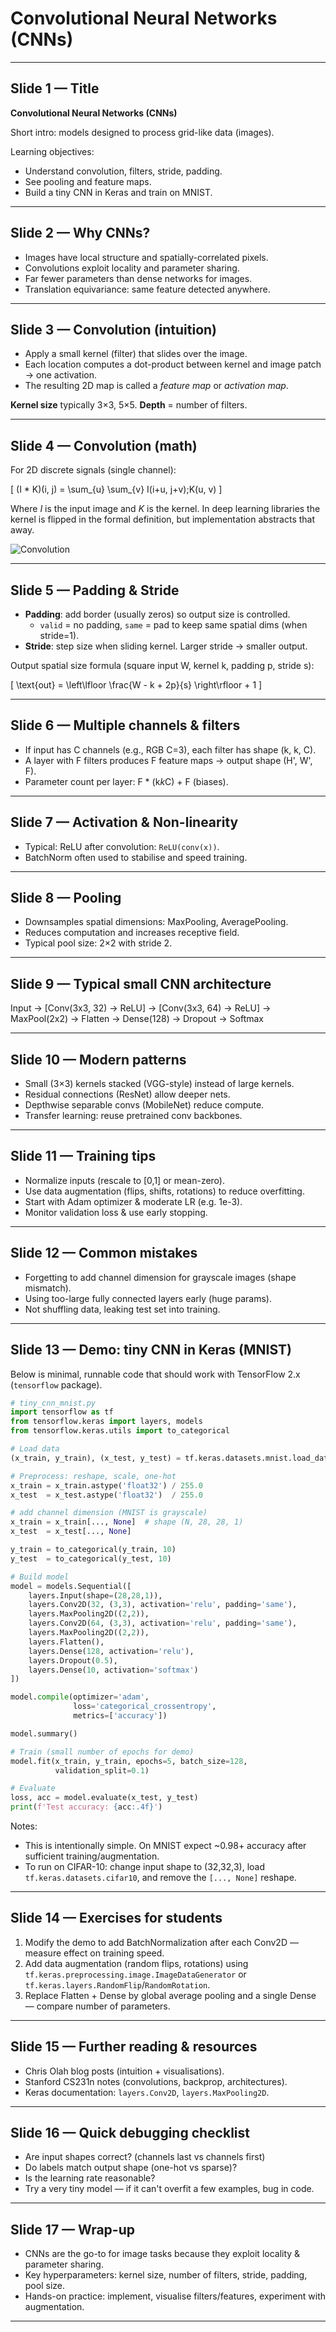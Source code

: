 # Convolutional Neural Networks (CNNs)

---

## Slide 1 — Title

**Convolutional Neural Networks (CNNs)**

Short intro: models designed to process grid-like data (images).

Learning objectives:
- Understand convolution, filters, stride, padding.
- See pooling and feature maps.
- Build a tiny CNN in Keras and train on MNIST.

---

## Slide 2 — Why CNNs?

- Images have local structure and spatially-correlated pixels.
- Convolutions exploit locality and parameter sharing.
- Far fewer parameters than dense networks for images.
- Translation equivariance: same feature detected anywhere.

---

## Slide 3 — Convolution (intuition)

- Apply a small kernel (filter) that slides over the image.
- Each location computes a dot-product between kernel and image patch -> one activation.
- The resulting 2D map is called a *feature map* or *activation map*.

**Kernel size** typically 3×3, 5×5. **Depth** = number of filters.

---

## Slide 4 — Convolution (math)

For 2D discrete signals (single channel):

\[ (I * K)(i, j) = \sum_{u} \sum_{v} I(i+u, j+v)\;K(u, v) \]

Where *I* is the input image and *K* is the kernel. In deep learning libraries the kernel is flipped in the formal definition, but implementation abstracts that away.

![Convolution](cnn_convolution.gif)

---

## Slide 5 — Padding & Stride

- **Padding**: add border (usually zeros) so output size is controlled.
  - `valid` = no padding, `same` = pad to keep same spatial dims (when stride=1).
- **Stride**: step size when sliding kernel. Larger stride -> smaller output.

Output spatial size formula (square input W, kernel k, padding p, stride s):

\[ \text{out} = \left\lfloor \frac{W - k + 2p}{s} \right\rfloor + 1 \]

---

## Slide 6 — Multiple channels & filters

- If input has C channels (e.g., RGB C=3), each filter has shape (k, k, C).
- A layer with F filters produces F feature maps -> output shape (H', W', F).
- Parameter count per layer: F * (k*k*C) + F (biases).

---

## Slide 7 — Activation & Non-linearity

- Typical: ReLU after convolution: `ReLU(conv(x))`.
- BatchNorm often used to stabilise and speed training.

---

## Slide 8 — Pooling

- Downsamples spatial dimensions: MaxPooling, AveragePooling.
- Reduces computation and increases receptive field.
- Typical pool size: 2×2 with stride 2.

---

## Slide 9 — Typical small CNN architecture

Input -> [Conv(3x3, 32) -> ReLU] -> [Conv(3x3, 64) -> ReLU] -> MaxPool(2x2)
-> Flatten -> Dense(128) -> Dropout -> Softmax

---

## Slide 10 — Modern patterns

- Small (3×3) kernels stacked (VGG-style) instead of large kernels.
- Residual connections (ResNet) allow deeper nets.
- Depthwise separable convs (MobileNet) reduce compute.
- Transfer learning: reuse pretrained conv backbones.

---

## Slide 11 — Training tips

- Normalize inputs (rescale to [0,1] or mean-zero).
- Use data augmentation (flips, shifts, rotations) to reduce overfitting.
- Start with Adam optimizer & moderate LR (e.g. 1e-3).
- Monitor validation loss & use early stopping.

---

## Slide 12 — Common mistakes

- Forgetting to add channel dimension for grayscale images (shape mismatch).
- Using too-large fully connected layers early (huge params).
- Not shuffling data, leaking test set into training.

---

## Slide 13 — Demo: tiny CNN in Keras (MNIST)

Below is minimal, runnable code that should work with TensorFlow 2.x (`tensorflow` package).

```python
# tiny_cnn_mnist.py
import tensorflow as tf
from tensorflow.keras import layers, models
from tensorflow.keras.utils import to_categorical

# Load data
(x_train, y_train), (x_test, y_test) = tf.keras.datasets.mnist.load_data()

# Preprocess: reshape, scale, one-hot
x_train = x_train.astype('float32') / 255.0
x_test  = x_test.astype('float32')  / 255.0

# add channel dimension (MNIST is grayscale)
x_train = x_train[..., None]  # shape (N, 28, 28, 1)
x_test  = x_test[..., None]

y_train = to_categorical(y_train, 10)
y_test  = to_categorical(y_test, 10)

# Build model
model = models.Sequential([
    layers.Input(shape=(28,28,1)),
    layers.Conv2D(32, (3,3), activation='relu', padding='same'),
    layers.MaxPooling2D((2,2)),
    layers.Conv2D(64, (3,3), activation='relu', padding='same'),
    layers.MaxPooling2D((2,2)),
    layers.Flatten(),
    layers.Dense(128, activation='relu'),
    layers.Dropout(0.5),
    layers.Dense(10, activation='softmax')
])

model.compile(optimizer='adam',
              loss='categorical_crossentropy',
              metrics=['accuracy'])

model.summary()

# Train (small number of epochs for demo)
model.fit(x_train, y_train, epochs=5, batch_size=128,
          validation_split=0.1)

# Evaluate
loss, acc = model.evaluate(x_test, y_test)
print(f'Test accuracy: {acc:.4f}')
```

Notes:
- This is intentionally simple. On MNIST expect ~0.98+ accuracy after sufficient training/augmentation.
- To run on CIFAR-10: change input shape to (32,32,3), load `tf.keras.datasets.cifar10`, and remove the `[..., None]` reshape.

---

## Slide 14 — Exercises for students

1. Modify the demo to add BatchNormalization after each Conv2D — measure effect on training speed.
2. Add data augmentation (random flips, rotations) using `tf.keras.preprocessing.image.ImageDataGenerator` or `tf.keras.layers.RandomFlip`/`RandomRotation`.
3. Replace Flatten + Dense by global average pooling and a single Dense — compare number of parameters.

---

## Slide 15 — Further reading & resources

- Chris Olah blog posts (intuition + visualisations).
- Stanford CS231n notes (convolutions, backprop, architectures).
- Keras documentation: `layers.Conv2D`, `layers.MaxPooling2D`.

---

## Slide 16 — Quick debugging checklist

- Are input shapes correct? (channels last vs channels first)
- Do labels match output shape (one-hot vs sparse)?
- Is the learning rate reasonable?
- Try a very tiny model — if it can't overfit a few examples, bug in code.

---

## Slide 17 — Wrap-up

- CNNs are the go-to for image tasks because they exploit locality & parameter sharing.
- Key hyperparameters: kernel size, number of filters, stride, padding, pool size.
- Hands-on practice: implement, visualise filters/features, experiment with augmentation.


---

